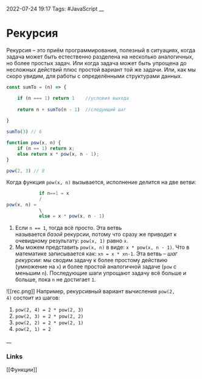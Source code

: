 2022-07-24 19:17
Tags: #JavaScript 
__
# Рекурсия
Рекурсия – это приём программирования, полезный в ситуациях, когда задача может быть естественно разделена на несколько аналогичных, но более простых задач. Или когда задача может быть упрощена до несложных действий плюс простой вариант той же задачи. Или, как мы скоро увидим, для работы с определёнными структурами данных.

```js
const sumTo = (n) => {

    if (n === 1) return 1    //условия выхода
    
    return n + sumTo(n - 1)  //следующий шаг
    
}

sumTo(3) // 6
```

```js
function pow(x, n) {
	if (n == 1) return x;
	else return x * pow(x, n - 1);
}

pow(2, 3) // 8
```

Когда функция `pow(x, n)` вызывается, исполнение делится на две ветви:
```js
			if n==1 = x
			/
pow(x, n) = 
			\
			else = x * pow(x, n - 1)
```
1.  Если `n == 1`, тогда всё просто. Эта ветвь называется _базой_ рекурсии, потому что сразу же приводит к очевидному результату: `pow(x, 1)` равно `x`.
2.  Мы можем представить `pow(x, n)` в виде: `x * pow(x, n - 1)`. Что в математике записывается как: `xn = x * xn-1`. Эта ветвь – _шаг рекурсии_: мы сводим задачу к более простому действию (умножение на `x`) и более простой аналогичной задаче (`pow` с меньшим `n`). Последующие шаги упрощают задачу всё больше и больше, пока `n` не достигает `1`.

![[rec.png]]
Например, рекурсивный вариант вычисления `pow(2, 4)` состоит из шагов:
1.  `pow(2, 4) = 2 * pow(2, 3)`
2.  `pow(2, 3) = 2 * pow(2, 2)`
3.  `pow(2, 2) = 2 * pow(2, 1)`
4.  `pow(2, 1) = 2`


__
### Links
[[Функции]]